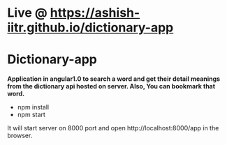 # Live @ https://ashish-iitr.github.io/dictionary-app
# Dictionary-app
<b>Application in angular1.0 to search a word and get their detail meanings from the dictionary api hosted on server. Also, You can bookmark that word. </b>
<ul>
<li>npm install</li>
<li>npm start</li>
</ul>
It will start server on 8000 port and open http://localhost:8000/app in the browser.
